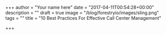 +++
author = "Your name here"
date = "2017-04-11T00:54:28+00:00"
description = ""
draft = true
image = "/blog/forestryio/images/sling.png"
tags = ""
title = "10 Best Practices For Effective Call Center Management"

+++
